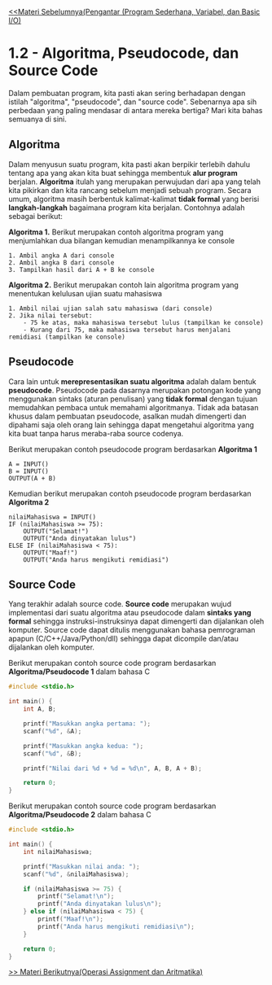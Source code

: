 
[<<Materi Sebelumnya(Pengantar (Program Sederhana, Variabel, dan Basic I/O)](1-PengantarProgramSederhanaVariabel.md)
# 1.2 - Algoritma, Pseudocode, dan Source Code

Dalam pembuatan program, kita pasti akan sering berhadapan dengan istilah "algoritma", "pseudocode", dan "source code". Sebenarnya apa sih perbedaan yang paling mendasar di antara mereka bertiga? Mari kita bahas semuanya di sini.

## Algoritma

Dalam menyusun suatu program, kita pasti akan berpikir terlebih dahulu tentang apa yang akan kita buat sehingga membentuk **alur program** berjalan. **Algoritma** itulah yang merupakan perwujudan dari apa yang telah kita pikirkan dan kita rancang sebelum menjadi sebuah program. Secara umum, algoritma masih berbentuk kalimat-kalimat **tidak formal** yang berisi **langkah-langkah** bagaimana program kita berjalan. Contohnya adalah sebagai berikut:

**Algoritma 1.** Berikut merupakan contoh algoritma program yang menjumlahkan dua bilangan kemudian menampilkannya ke console
```
1. Ambil angka A dari console
2. Ambil angka B dari console
3. Tampilkan hasil dari A + B ke console
```

**Algoritma 2.** Berikut merupakan contoh lain algoritma program yang menentukan kelulusan ujian suatu mahasiswa
```
1. Ambil nilai ujian salah satu mahasiswa (dari console)
2. Jika nilai tersebut:
    - 75 ke atas, maka mahasiswa tersebut lulus (tampilkan ke console)
    - Kurang dari 75, maka mahasiswa tersebut harus menjalani remidiasi (tampilkan ke console)
```

## Pseudocode

Cara lain untuk **merepresentasikan suatu algoritma** adalah dalam bentuk **pseudocode**. Pseudocode pada dasarnya merupakan potongan kode yang menggunakan sintaks (aturan penulisan) yang **tidak formal** dengan tujuan memudahkan pembaca untuk memahami algoritmanya. Tidak ada batasan khusus dalam pembuatan pseudocode, asalkan mudah dimengerti dan dipahami saja oleh orang lain sehingga dapat mengetahui algoritma yang kita buat tanpa harus meraba-raba source codenya.

Berikut merupakan contoh pseudocode program berdasarkan **Algoritma 1**
```
A = INPUT()
B = INPUT()
OUTPUT(A + B)
```

Kemudian berikut merupakan contoh pseudocode program berdasarkan **Algoritma 2**
```
nilaiMahasiswa = INPUT()
IF (nilaiMahasiswa >= 75):
    OUTPUT("Selamat!")
    OUTPUT("Anda dinyatakan lulus")
ELSE IF (nilaiMahasiswa < 75):
    OUTPUT("Maaf!")
    OUTPUT("Anda harus mengikuti remidiasi")
```

## Source Code

Yang terakhir adalah source code. **Source code** merupakan wujud implementasi dari suatu algoritma atau pseudocode dalam **sintaks yang formal** sehingga instruksi-instruksinya dapat dimengerti dan dijalankan oleh komputer. Source code dapat ditulis menggunakan bahasa pemrograman apapun (C/C++/Java/Python/dll) sehingga dapat dicompile dan/atau dijalankan oleh komputer.

Berikut merupakan contoh source code program berdasarkan **Algoritma/Pseudocode 1** dalam bahasa C
```c
#include <stdio.h>

int main() {
    int A, B;

    printf("Masukkan angka pertama: ");
    scanf("%d", &A);

    printf("Masukkan angka kedua: ");
    scanf("%d", &B);

    printf("Nilai dari %d + %d = %d\n", A, B, A + B);

    return 0;
}
```

Berikut merupakan contoh source code program berdasarkan **Algoritma/Pseudocode 2** dalam bahasa C
```c
#include <stdio.h>

int main() {
    int nilaiMahasiswa;

    printf("Masukkan nilai anda: ");
    scanf("%d", &nilaiMahasiswa);

    if (nilaiMahasiswa >= 75) {
        printf("Selamat!\n");
        printf("Anda dinyatakan lulus\n");
    } else if (nilaiMahasiswa < 75) {
        printf("Maaf!\n");
        printf("Anda harus mengikuti remidiasi\n");
    }

    return 0;
}
```
[>> Materi Berikutnya(Operasi Assignment dan Aritmatika)](3-OperasiAssignmentdanAritmatika.md)
